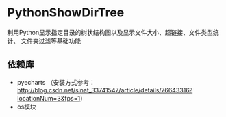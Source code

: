 # PythonShowDirTree  
利用Python显示指定目录的树状结构图以及显示文件大小、超链接、文件类型统计、 文件夹过滤等基础功能
## 依赖库 
- pyecharts 
（安装方式参考：<http://blog.csdn.net/sinat_33741547/article/details/76643316?locationNum=3&fps=1>）
- os模块
